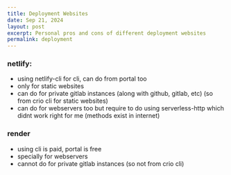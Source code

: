 ```yaml
---
title: Deployment Websites
date: Sep 21, 2024
layout: post
excerpt: Personal pros and cons of different deployment websites
permalink: deployment
---
```


### netlify:

- using netlify-cli for cli, can do from portal too
- only for static websites
- can do for private gitlab instances (along with github, gitlab, etc) (so from crio cli for static websites)
- can do for webservers too but require to do using serverless-http which didnt work right for me (methods exist in internet)

### render

- using cli is paid, portal is free
- specially for webservers
- cannot do for private gitlab instances (so not from crio cli)


